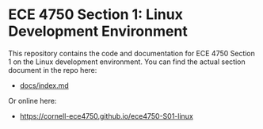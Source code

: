
ECE 4750 Section 1: Linux Development Environment
==========================================================================

This repository contains the code and documentation for ECE 4750 Section
1 on the Linux development environment. You can find the actual section
document in the repo here:

 - [docs/index.md](docs/index.md)

Or online here:

 - https://cornell-ece4750.github.io/ece4750-S01-linux


